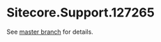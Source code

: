 # Sitecore.Support.127265

See [master branch](https://github.com/sitecoresupport/Sitecore.Support.127265) for details.